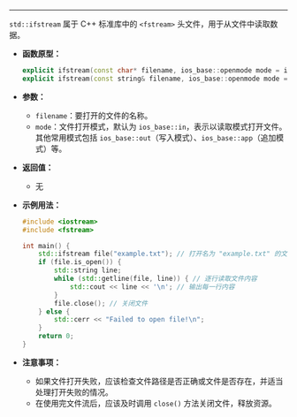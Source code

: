 
----
  `std::ifstream` 属于 C++ 标准库中的 `<fstream>` 头文件，用于从文件中读取数据。

- **函数原型：**
  ```cpp
  explicit ifstream(const char* filename, ios_base::openmode mode = ios_base::in);
  explicit ifstream(const string& filename, ios_base::openmode mode = ios_base::in);
  ```

- **参数：**
  - `filename`：要打开的文件的名称。
  - `mode`：文件打开模式，默认为 `ios_base::in`，表示以读取模式打开文件。其他常用模式包括 `ios_base::out`（写入模式）、`ios_base::app`（追加模式）等。

- **返回值：**
  - 无

- **示例用法：**
  ```cpp
  #include <iostream>
  #include <fstream>

  int main() {
      std::ifstream file("example.txt"); // 打开名为 "example.txt" 的文件
      if (file.is_open()) {
          std::string line;
          while (std::getline(file, line)) { // 逐行读取文件内容
              std::cout << line << '\n'; // 输出每一行内容
          }
          file.close(); // 关闭文件
      } else {
          std::cerr << "Failed to open file!\n";
      }
      return 0;
  }
  ```

- **注意事项：**
  - 如果文件打开失败，应该检查文件路径是否正确或文件是否存在，并适当处理打开失败的情况。
  - 在使用完文件流后，应该及时调用 `close()` 方法关闭文件，释放资源。